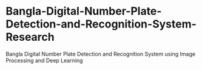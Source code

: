 # Bangla-Digital-Number-Plate-Detection-and-Recognition-System-Research
Bangla Digital Number Plate Detection and Recognition System using Image Processing and Deep Learning
